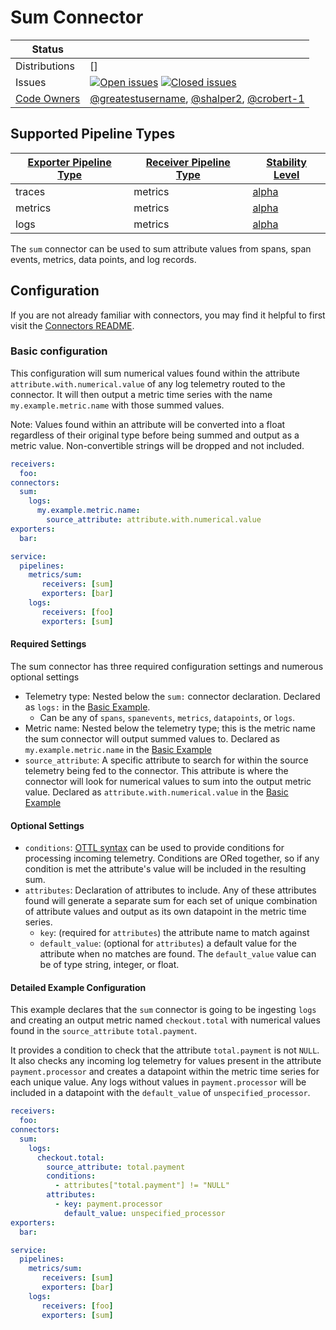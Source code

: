 # Sum Connector
<!-- status autogenerated section -->
| Status        |           |
| ------------- |-----------|
| Distributions | [] |
| Issues        | [![Open issues](https://img.shields.io/github/issues-search/open-telemetry/opentelemetry-collector-contrib?query=is%3Aissue%20is%3Aopen%20label%3Aconnector%2Fsum%20&label=open&color=orange&logo=opentelemetry)](https://github.com/open-telemetry/opentelemetry-collector-contrib/issues?q=is%3Aopen+is%3Aissue+label%3Aconnector%2Fsum) [![Closed issues](https://img.shields.io/github/issues-search/open-telemetry/opentelemetry-collector-contrib?query=is%3Aissue%20is%3Aclosed%20label%3Aconnector%2Fsum%20&label=closed&color=blue&logo=opentelemetry)](https://github.com/open-telemetry/opentelemetry-collector-contrib/issues?q=is%3Aclosed+is%3Aissue+label%3Aconnector%2Fsum) |
| [Code Owners](https://github.com/open-telemetry/opentelemetry-collector-contrib/blob/main/CONTRIBUTING.md#becoming-a-code-owner)    | [@greatestusername](https://www.github.com/greatestusername), [@shalper2](https://www.github.com/shalper2), [@crobert-1](https://www.github.com/crobert-1) |

[alpha]: https://github.com/open-telemetry/opentelemetry-collector#alpha

## Supported Pipeline Types

| [Exporter Pipeline Type] | [Receiver Pipeline Type] | [Stability Level] |
| ------------------------ | ------------------------ | ----------------- |
| traces | metrics | [alpha] |
| metrics | metrics | [alpha] |
| logs | metrics | [alpha] |

[Exporter Pipeline Type]: https://github.com/open-telemetry/opentelemetry-collector/blob/main/connector/README.md#exporter-pipeline-type
[Receiver Pipeline Type]: https://github.com/open-telemetry/opentelemetry-collector/blob/main/connector/README.md#receiver-pipeline-type
[Stability Level]: https://github.com/open-telemetry/opentelemetry-collector#stability-levels
<!-- end autogenerated section -->

The `sum` connector can be used to sum attribute values from spans, span events, metrics, data points, and log records.

## Configuration

If you are not already familiar with connectors, you may find it helpful to first visit the [Connectors README](https://github.com/open-telemetry/opentelemetry-collector/blob/main/connector/README.md).

### Basic configuration

This configuration will sum numerical values found within the attribute `attribute.with.numerical.value` of any log telemetry routed to the connector. It will then output a metric time series with the name `my.example.metric.name` with those summed values.

Note: Values found within an attribute will be converted into a float regardless of their original type before being summed and output as a metric value. Non-convertible strings will be dropped and not included.

```yaml
receivers:
  foo:
connectors:
  sum:
    logs:
      my.example.metric.name:
        source_attribute: attribute.with.numerical.value
exporters:
  bar:

service:
  pipelines:
    metrics/sum:
       receivers: [sum]
       exporters: [bar]
    logs:
       receivers: [foo]
       exporters: [sum]
```

#### Required Settings

The sum connector has three required configuration settings and numerous optional settings

- Telemetry type: Nested below the `sum:` connector declaration. Declared as `logs:` in the [Basic Example](#basic-configuration).
  - Can be any of `spans`, `spanevents`, `metrics`, `datapoints`, or `logs`.
- Metric name: Nested below the telemetry type; this is the metric name the sum connector will output summed values to. Declared as `my.example.metric.name` in the [Basic Example](#basic-configuration)
- `source_attribute`: A specific attribute to search for within the source telemetry being fed to the connector. This attribute is where the connector will look for numerical values to sum into the output metric value. Declared as `attribute.with.numerical.value` in the [Basic Example](#basic-configuration)

#### Optional Settings

- `conditions`: [OTTL syntax](https://github.com/open-telemetry/opentelemetry-collector-contrib/blob/main/pkg/ottl/LANGUAGE.md) can be used to provide conditions for processing incoming telemetry. Conditions are ORed together, so if any condition is met the attribute's value will be included in the resulting sum.
- `attributes`: Declaration of attributes to include. Any of these attributes found will generate a separate sum for each set of unique combination of attribute values and output as its own datapoint in the metric time series.
  - `key`: (required for `attributes`) the attribute name to match against
  - `default_value`: (optional for `attributes`) a default value for the attribute when no matches are found. The `default_value` value can be of type string, integer, or float.

#### Detailed Example Configuration

This example declares that the `sum` connector is going to be ingesting `logs` and creating an output metric named `checkout.total` with numerical values found in the `source_attribute` `total.payment`.

It provides a condition to check that the attribute `total.payment` is not `NULL`. It also checks any incoming log telemetry for values present in the attribute `payment.processor` and creates a datapoint within the metric time series for each unique value. Any logs without values in `payment.processor` will be included in a datapoint with the `default_value` of `unspecified_processor`.

```yaml
receivers:
  foo:
connectors:
  sum:
    logs:
      checkout.total:
        source_attribute: total.payment
        conditions:
          - attributes["total.payment"] != "NULL"
        attributes:
          - key: payment.processor
            default_value: unspecified_processor
exporters:
  bar:

service:
  pipelines:
    metrics/sum:
       receivers: [sum]
       exporters: [bar]
    logs:
       receivers: [foo]
       exporters: [sum]
```

[Connectors README]: https://github.com/open-telemetry/opentelemetry-collector/blob/main/connector/README.md
